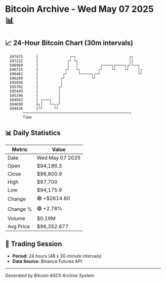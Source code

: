 # Bitcoin Archive - Wed May 07 2025 📊

## 📈 24-Hour Bitcoin Chart (30m intervals)

```
  $97475      ┤              ┌─┐                        ┌┐     
  $97222      ┤             ┌┘ └┐                       ││     
  $96969      ┤             │   │          ┌────┐┌────┐┌┘└──┐  
  $96715      ┤            ┌┘   └┐        ┌┘    └┘    └┘    │┌ 
  $96462      ┤           ┌┘     └─────┐┌─┘                 └┘ 
  $96209      ┤          ┌┘            └┘                      
  $95956      ┤          │                                     
  $95702      ┤         ┌┘                                     
  $95449      ┤         │                                      
  $95196      ┤         │                                      
  $94943      ┤ ┌───┐   │                                      
  $94690      ┼┐│   └─┐┌┘                                      
  $94436      ┤└┘     └┘                                       
        ────────────────────────────────────────────────→
        Time
```

## 📊 Daily Statistics

| Metric | Value |
|--------|-------|
| Date | Wed May 07 2025 |
| Open | $94,186.3 |
| Close | $96,800.9 |
| High | $97,700 |
| Low | $94,175.9 |
| Change | 🟢 +$2614.60 |
| Change % | 🟢 +2.78% |
| Volume | $0.19M |
| Avg Price | $96,352.677 |

## 📅 Trading Session

- **Period:** 24 hours (48 x 30-minute intervals)
- **Data Source:** Binance Futures API

---
*Generated by Bitcoin-ASCII Archive System*
